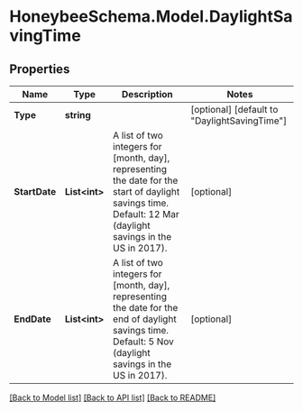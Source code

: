 
# HoneybeeSchema.Model.DaylightSavingTime

## Properties

Name | Type | Description | Notes
------------ | ------------- | ------------- | -------------
**Type** | **string** |  | [optional] [default to "DaylightSavingTime"]
**StartDate** | **List&lt;int&gt;** | A list of two integers for [month, day], representing the date for the start of daylight savings time. Default: 12 Mar (daylight savings in the US in 2017). | [optional] 
**EndDate** | **List&lt;int&gt;** | A list of two integers for [month, day], representing the date for the end of daylight savings time. Default: 5 Nov (daylight savings in the US in 2017). | [optional] 

[[Back to Model list]](../README.md#documentation-for-models)
[[Back to API list]](../README.md#documentation-for-api-endpoints)
[[Back to README]](../README.md)

